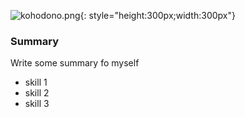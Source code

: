 [//]: # (---)
[//]: # (hide:)
[//]: # (  - navigation)
[//]: # (  - toc)
[//]: # (---)
![kohodono.png](img%2Fkohodono.png){: style="height:300px;width:300px"}

### Summary
Write some summary fo myself


- skill 1
- skill 2
- skill 3